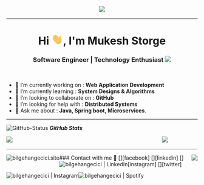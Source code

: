 <p align="center">
<img src="https://github.com/thompsonemerson/thompsonemerson/raw/master/cover-thompson.png" height="200"/>
</p>
</p>
<hr>
<h1 align="center">Hi <img src="https://raw.githubusercontent.com/ABSphreak/ABSphreak/master/gifs/Hi.gif" width="30px">, I'm Mukesh Storge</h1>
<h3 align="center">Software Engineer | Technology Enthusiast  <img src="https://github.com/TheDudeThatCode/TheDudeThatCode/blob/master/Assets/Earth.gif" width="20px"></h3> 
<p align="center">
</p>
<br/>

- 🔭 I’m currently working on : **Web Application Development**
- 🌱 I’m currently learning : **System Designs & Algorithms**
- 👯 I’m looking to collaborate on : **GitHub**
- 🤔 I’m looking for help with : **Distributed Systems**
- 💬 Ask me about : **Java, Spring boot, Microservices**.

<hr>
<p align="left">
<img src="https://media.giphy.com/media/ObNTw8Uzwy6KQ/giphy.gif" width="30px" alt="GitHub-Status"/>&nbsp;<i><b>GitHub Stats</b></i></p>
<p><img align="left" src="https://github-readme-stats.vercel.app/api?username=MukeshStorge&&show_icons=true&show_icons=true&locale=en&layout=compact" width="410"> </p>
<p><img src="https://github-readme-stats.vercel.app/api/top-langs?username=MukeshStorge&show_icons=true&locale=en&layout=compact" width="410"></p>
<hr>

<img align="right" src="http://estruyf-github.azurewebsites.net/api/VisitorHit?user=mukeshstorge&repo=Bgstatic&countColorcountColor&countColor=%237B1E7B"/>
### Contact with me 📝
[<img align="left" alt="bilgehangecici.site" height="30px" src="https://user-images.githubusercontent.com/65528044/124502913-01f34680-dde2-11eb-9829-86b478d86c67.png" />][facebook]
[<img align="left" alt="bilgehangecici | LinkedIn" height="30px" src="https://www.flaticon.com/svg/static/icons/svg/725/725337.svg"/>][linkedin]
[<img align="left" alt="bilgehangecici | Instagram" height="30px" src="https://image.flaticon.com/icons/svg/725/725278.svg" />][instagram]
[<img align="left" alt="bilgehangecici | Spotify" height="30px" src="https://user-images.githubusercontent.com/65528044/124503493-521ed880-dde3-11eb-8713-7510eb9bdddc.png" />][twitter]
<br />

[facebook]: https://www.facebook.com/mukeshstorge
[instagram]: https://www.instagram.com/mukeshstorge
[linkedin]: https://www.linkedin.com/in/mukeshstorge/
[twitter]: https://twitter.com/mukeshstorge

